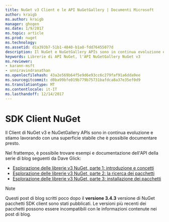 ```yaml
---
title: NuGet v3 Client e le API NuGetGallery | Documenti Microsoft
author: kraigb
ms.author: kraigb
manager: ghogen
ms.date: 1/9/2017
ms.topic: article
ms.prod: nuget
ms.technology: 
ms.assetid: d1a393b7-51b1-4840-b1a8-fdd76455077d
description: Il NuGet e NuGetGallery APIs sono in continua evoluzione e non ancora documentati, ma esempi sono disponibili nel blog di Dave Glick.
keywords: Librerie di API NuGet, l'API NuGetGallery NuGet v3
ms.reviewer:
- karann-msft
- unniravindranathan
ms.openlocfilehash: 43a2e569b64f5e9d6e93cc6c279faf91a6dda9ee
ms.sourcegitcommit: d0ba99bfe019b779b75731bafdca8a37e35ef0d9
ms.translationtype: MT
ms.contentlocale: it-IT
ms.lasthandoff: 12/14/2017
---
```

# <a name="nuget-client-sdk"></a>SDK Client NuGet

Il Client di NuGet v3 e NuGetGallery APIs sono in continua evoluzione e stiamo lavorando con una superficie stabile che è possibile documentare presto.

Nel frattempo, è possibile trovare esempi e documentazione dell'API della serie di blog seguenti da Dave Glick:

- [Esplorazione delle librerie v3 NuGet, parte 1: introduzione e concetti](http://daveaglick.com/posts/exploring-the-nuget-v3-libraries-part-1)
- [Esplorazione delle librerie v3 NuGet, parte 2: la ricerca dei pacchetti](http://daveaglick.com/posts/exploring-the-nuget-v3-libraries-part-2)
- [Esplorazione delle librerie v3 NuGet, parte 3: installazione dei pacchetti](http://daveaglick.com/posts/exploring-the-nuget-v3-libraries-part-3)

> [!Note]
> Questi post di blog scritti poco dopo il **versione 3.4.3** versione di NuGet pacchetti SDK client sono stati pubblicati.
> Le versioni più recenti dei pacchetti possono essere incompatibili con le informazioni contenute nei post di blog.
